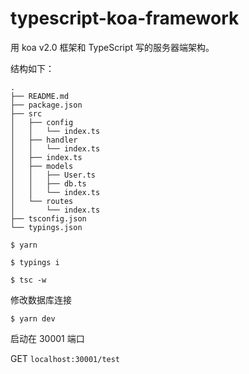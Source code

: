 # typescript-koa-framework
用 koa v2.0 框架和 TypeScript 写的服务器端架构。

结构如下：

```
.
├── README.md
├── package.json
├── src
│   ├── config
│   │   └── index.ts
│   ├── handler
│   │   └── index.ts
│   ├── index.ts
│   ├── models
│   │   ├── User.ts
│   │   ├── db.ts
│   │   └── index.ts
│   └── routes
│       └── index.ts
├── tsconfig.json
└── typings.json
```

```
$ yarn

```

```
$ typings i

```

```
$ tsc -w

```
修改数据库连接

```
$ yarn dev

```

启动在 30001 端口


GET `localhost:30001/test`
